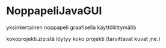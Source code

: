 # NoppapeliJavaGUI
yksinkertainen noppapeli graafisella käyttöliittymällä

kokoprojekti.zip:stä löytyy koko projekti (tarvittavat kuvat jne.)
